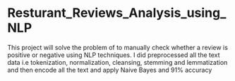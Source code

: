 # Resturant_Reviews_Analysis_using_NLP
This project will solve the problem of to manually check whether a review is positive or negative using NLP techniques.
I did preprocessed all the text data i.e tokenization, normalization, cleansing, stemming and lemmatization and then encode all the text and apply Naive Bayes and 91% accuracy
